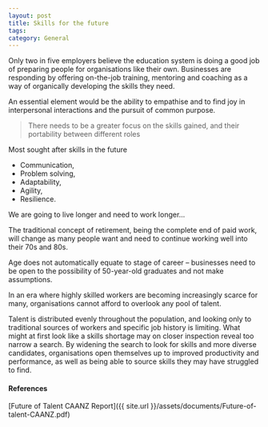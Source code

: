 ```yaml
---
layout: post
title: Skills for the future
tags: 
category: General
---
```


Only two in five employers believe the education system is doing a good job of preparing people for organisations like their own. Businesses are responding by offering on-the-job training, mentoring and coaching as a way of organically developing the skills they need.

An essential element would be the ability to empathise and to find joy in interpersonal interactions and the pursuit of common purpose.

> There needs to be a greater focus on the skills gained, and their portability between different roles

Most sought after skills in the future

* Communication,   
* Problem solving,   
* Adaptability,   
* Agility,   
* Resilience.  

We are going to live longer and need to work longer...

The traditional concept of retirement, being the complete end of paid work, will change as many people want and need to continue working well into their 70s and 80s.

Age does not automatically equate to stage of career – businesses need to be open to the possibility of 50-year-old graduates and not make assumptions.

In an era where highly skilled workers are becoming increasingly scarce for many, organisations cannot afford to overlook any pool of talent.

Talent is distributed evenly throughout the population, and looking only to traditional sources of workers and specific job history is limiting. What might at first look like a skills shortage may on closer inspection reveal too narrow a search. By widening the search to look for skills and more diverse candidates, organisations open themselves up to improved productivity and performance, as well as being able to source skills they may have struggled to find.

#### References

[Future of Talent CAANZ Report]({{ site.url }}/assets/documents/Future-of-talent-CAANZ.pdf)  

